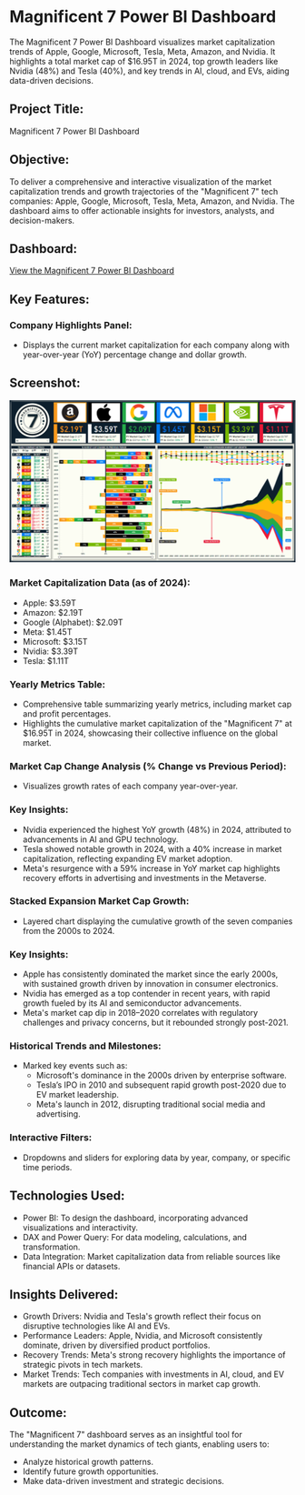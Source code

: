 # Magnificent 7 Power BI Dashboard

The Magnificent 7 Power BI Dashboard visualizes market capitalization trends of Apple, Google, Microsoft, Tesla, Meta, Amazon, and Nvidia. It highlights a total market cap of $16.95T in 2024, top growth leaders like Nvidia (48%) and Tesla (40%), and key trends in AI, cloud, and EVs, aiding data-driven decisions.

## Project Title:
Magnificent 7 Power BI Dashboard

## Objective:
To deliver a comprehensive and interactive visualization of the market capitalization trends and growth trajectories of the "Magnificent 7" tech companies: Apple, Google, Microsoft, Tesla, Meta, Amazon, and Nvidia. The dashboard aims to offer actionable insights for investors, analysts, and decision-makers.

## Dashboard:
[View the Magnificent 7 Power BI Dashboard](https://app.powerbi.com/view?r=eyJrIjoiNjgxNmY3Y2EtNGI5OS00NTNjLTgxYWEtYzg4OWExMzM4NmE1IiwidCI6IjM0YmQ4YmVkLTJhYzEtNDFhZS05ZjA4LTRlMGEzZjExNzA2YyJ9)

## Key Features:
### Company Highlights Panel:
- Displays the current market capitalization for each company along with year-over-year (YoY) percentage change and dollar growth.

## Screenshot:
![Magnificent 7 Power BI Dashboard](https://github.com/Sarv2/Magnificent-7-Dashboard/blob/main/Magnificent.png)

### Market Capitalization Data (as of 2024):
- Apple: $3.59T
- Amazon: $2.19T
- Google (Alphabet): $2.09T
- Meta: $1.45T
- Microsoft: $3.15T
- Nvidia: $3.39T
- Tesla: $1.11T

### Yearly Metrics Table:
- Comprehensive table summarizing yearly metrics, including market cap and profit percentages.
- Highlights the cumulative market capitalization of the "Magnificent 7" at $16.95T in 2024, showcasing their collective influence on the global market.

### Market Cap Change Analysis (% Change vs Previous Period):
- Visualizes growth rates of each company year-over-year.

### Key Insights:
- Nvidia experienced the highest YoY growth (48%) in 2024, attributed to advancements in AI and GPU technology.
- Tesla showed notable growth in 2024, with a 40% increase in market capitalization, reflecting expanding EV market adoption.
- Meta's resurgence with a 59% increase in YoY market cap highlights recovery efforts in advertising and investments in the Metaverse.

### Stacked Expansion Market Cap Growth:
- Layered chart displaying the cumulative growth of the seven companies from the 2000s to 2024.

### Key Insights:
- Apple has consistently dominated the market since the early 2000s, with sustained growth driven by innovation in consumer electronics.
- Nvidia has emerged as a top contender in recent years, with rapid growth fueled by its AI and semiconductor advancements.
- Meta's market cap dip in 2018–2020 correlates with regulatory challenges and privacy concerns, but it rebounded strongly post-2021.

### Historical Trends and Milestones:
- Marked key events such as:
  - Microsoft's dominance in the 2000s driven by enterprise software.
  - Tesla’s IPO in 2010 and subsequent rapid growth post-2020 due to EV market leadership.
  - Meta's launch in 2012, disrupting traditional social media and advertising.

### Interactive Filters:
- Dropdowns and sliders for exploring data by year, company, or specific time periods.

## Technologies Used:
- Power BI: To design the dashboard, incorporating advanced visualizations and interactivity.
- DAX and Power Query: For data modeling, calculations, and transformation.
- Data Integration: Market capitalization data from reliable sources like financial APIs or datasets.

## Insights Delivered:
- Growth Drivers: Nvidia and Tesla's growth reflect their focus on disruptive technologies like AI and EVs.
- Performance Leaders: Apple, Nvidia, and Microsoft consistently dominate, driven by diversified product portfolios.
- Recovery Trends: Meta's strong recovery highlights the importance of strategic pivots in tech markets.
- Market Trends: Tech companies with investments in AI, cloud, and EV markets are outpacing traditional sectors in market cap growth.

## Outcome:
The "Magnificent 7" dashboard serves as an insightful tool for understanding the market dynamics of tech giants, enabling users to:
- Analyze historical growth patterns.
- Identify future growth opportunities.
- Make data-driven investment and strategic decisions.

